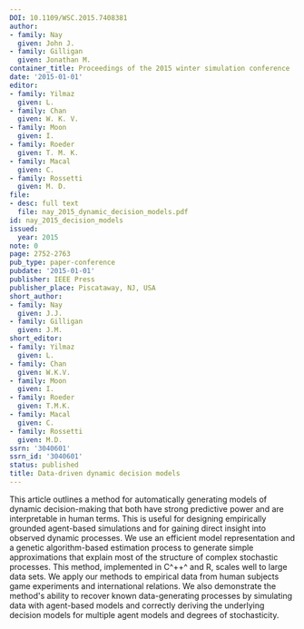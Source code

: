 ```yaml
---
DOI: 10.1109/WSC.2015.7408381
author:
- family: Nay
  given: John J.
- family: Gilligan
  given: Jonathan M.
container_title: Proceedings of the 2015 winter simulation conference
date: '2015-01-01'
editor:
- family: Yilmaz
  given: L.
- family: Chan
  given: W. K. V.
- family: Moon
  given: I.
- family: Roeder
  given: T. M. K.
- family: Macal
  given: C.
- family: Rossetti
  given: M. D.
file:
- desc: full text
  file: nay_2015_dynamic_decision_models.pdf
id: nay_2015_decision_models
issued:
  year: 2015
note: 0
page: 2752-2763
pub_type: paper-conference
pubdate: '2015-01-01'
publisher: IEEE Press
publisher_place: Piscataway, NJ, USA
short_author:
- family: Nay
  given: J.J.
- family: Gilligan
  given: J.M.
short_editor:
- family: Yilmaz
  given: L.
- family: Chan
  given: W.K.V.
- family: Moon
  given: I.
- family: Roeder
  given: T.M.K.
- family: Macal
  given: C.
- family: Rossetti
  given: M.D.
ssrn: '3040601'
ssrn_id: '3040601'
status: published
title: Data-driven dynamic decision models
---
```

This article outlines a method for automatically generating models of dynamic decision-making that both have strong predictive power and are interpretable in human terms. This is useful for designing empirically grounded agent-based simulations and for gaining direct insight into observed dynamic processes. We use an efficient model representation and a genetic algorithm-based estimation process to generate simple approximations that explain most of the structure of complex stochastic processes. This method, implemented in C^++^ and R, scales well to large data sets. We apply our methods to empirical data from human subjects game experiments and international relations. We also demonstrate the method&#x27;s ability to recover known data-generating processes by simulating data with agent-based models and correctly deriving the underlying decision models for multiple agent models and degrees of stochasticity.
